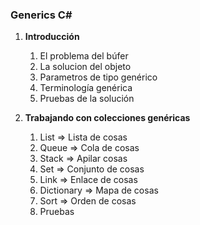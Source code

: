 ### Generics C#

1. **Introducción**
    1. El problema del búfer
    2. La solucion del objeto
    3. Parametros de tipo genérico
    4. Terminología genérica
    5. Pruebas de la solución

2. **Trabajando con colecciones genéricas**
    1. List  => Lista de cosas
    2. Queue => Cola de cosas
    3. Stack => Apilar cosas
    5. Set   => Conjunto de cosas
    6. Link  => Enlace de cosas
    7. Dictionary   => Mapa de cosas
    8. Sort  => Orden de cosas
    9. Pruebas